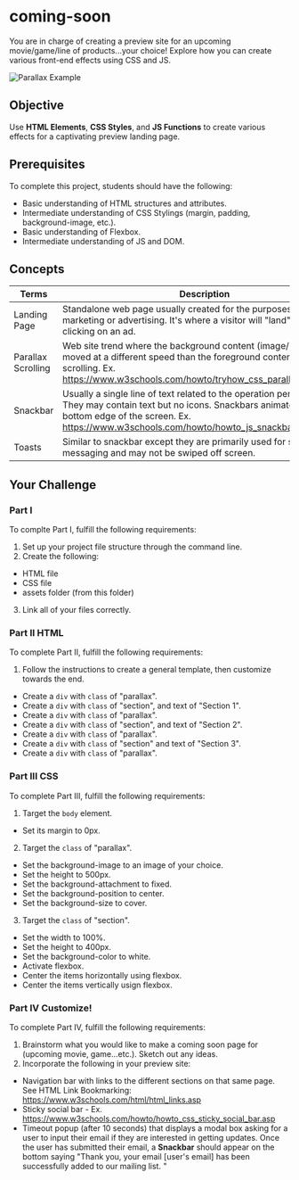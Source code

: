 # coming-soon

You are in charge of creating a preview site for an upcoming movie/game/line of products...your choice! Explore how you can create various front-end effects using CSS and JS.

![Parallax Example](https://github.com/junior-devleague/coming-soon/blob/master/example.png)

## Objective

Use **HTML Elements**, **CSS Styles**, and **JS Functions** to create various effects for a captivating preview landing page.

## Prerequisites

To complete this project, students should have the following:
* Basic understanding of HTML structures and attributes.
* Intermediate understanding of CSS Stylings (margin, padding, background-image, etc.).
* Basic understanding of Flexbox.
* Intermediate understanding of JS and DOM.

## Concepts

Terms | Description
------|-------------
Landing Page | Standalone web page usually created for the purposes of marketing or advertising. It's where a visitor will "land" when clicking on an ad.
Parallax Scrolling | Web site trend where the background content (image/media) is moved at a different speed than the foreground content while scrolling. Ex. https://www.w3schools.com/howto/tryhow_css_parallax_demo.htm
Snackbar | Usually a single line of text related to the operation performed. They may contain text but no icons. Snackbars animate from the bottom edge of the screen. Ex. https://www.w3schools.com/howto/howto_js_snackbar.asp
Toasts | Similar to snackbar except they are primarily used for system messaging and may not be swiped off screen.

## Your Challenge

### Part I  

To complte Part I, fulfill the following requirements:

1. Set up your project file structure through the command line.
2. Create the following:
* HTML file
* CSS file
* assets folder (from this folder)
3. Link all of your files correctly.

### Part II HTML

To complete Part II, fulfill the following requirements:

1. Follow the instructions to create a general template, then customize towards the end.
  * Create a ```div``` with ```class``` of "parallax".
  * Create a ```div``` with ```class``` of "section", and text of "Section 1".
  * Create a ```div``` with ```class``` of "parallax".
  * Create a ```div``` with ```class``` of "section", and text of "Section 2".
  * Create a ```div``` with ```class``` of "parallax".
  * Create a ```div``` with ```class``` of "section" and text of "Section 3".
  * Create a ```div``` with ```class``` of "parallax".

### Part III CSS

To complete Part III, fulfill the following requirements:

1. Target the ```body``` element.
  * Set its margin to 0px.
2. Target the ```class``` of "parallax".
  * Set the background-image to an image of your choice.
  * Set the height to 500px.
  * Set the background-attachment to fixed.
  * Set the background-position to center.
  * Set the background-size to cover.
3. Target the ```class``` of "section".
  * Set the width to 100%.
  * Set the height to 400px.
  * Set the background-color to white.
  * Activate flexbox.
  * Center the items horizontally using flexbox.
  * Center the items vertically usign flexbox.

### Part IV Customize!

To complete Part IV, fulfill the following requirements:

1. Brainstorm what you would like to make a coming soon page for (upcoming movie, game...etc.). Sketch out any ideas.
2. Incorporate the following in your preview site:
* Navigation bar with links to the different sections on that same page. See HTML Link Bookmarking: https://www.w3schools.com/html/html_links.asp
* Sticky social bar - Ex. https://www.w3schools.com/howto/howto_css_sticky_social_bar.asp
* Timeout popup (after 10 seconds) that displays a modal box asking for a user to input their email if they are interested in getting updates. Once the user has submitted their email, a **Snackbar** should appear on the bottom saying "Thank you, your email [user's email] has been successfully added to our mailing list. "
